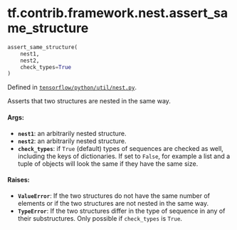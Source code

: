<div itemscope itemtype="http://developers.google.com/ReferenceObject">
<meta itemprop="name" content="tf.contrib.framework.nest.assert_same_structure" />
</div>

# tf.contrib.framework.nest.assert_same_structure

``` python
assert_same_structure(
    nest1,
    nest2,
    check_types=True
)
```



Defined in [`tensorflow/python/util/nest.py`](https://www.tensorflow.org/code/tensorflow/python/util/nest.py).

Asserts that two structures are nested in the same way.

#### Args:

* <b>`nest1`</b>: an arbitrarily nested structure.
* <b>`nest2`</b>: an arbitrarily nested structure.
* <b>`check_types`</b>: if `True` (default) types of sequences are checked as
      well, including the keys of dictionaries. If set to `False`, for example
      a list and a tuple of objects will look the same if they have the same
      size.


#### Raises:

* <b>`ValueError`</b>: If the two structures do not have the same number of elements or
    if the two structures are not nested in the same way.
* <b>`TypeError`</b>: If the two structures differ in the type of sequence in any of
    their substructures. Only possible if `check_types` is `True`.